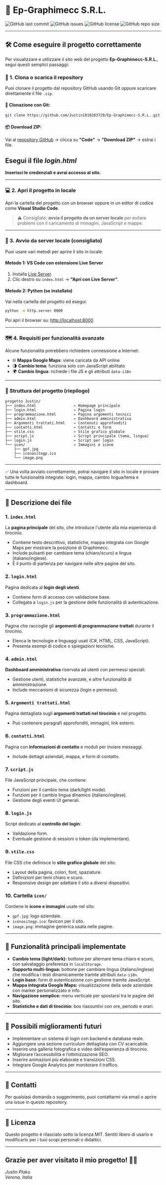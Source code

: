 # 🚀 Ep-Graphimecc S.R.L.

![GitHub last commit](https://img.shields.io/github/last-commit/Justin1010283729/Ep-Graphimecc-SRL)
![GitHub issues](https://img.shields.io/github/issues/Justin1010283729/Ep-Graphimecc-SRL)
![GitHub license](https://img.shields.io/github/license/Justin1010283729/Ep-Graphimecc-SRL)
![GitHub repo size](https://img.shields.io/github/repo-size/Justin1010283729/Ep-Graphimecc-SRL)


---

## 🛠️ Come eseguire il progetto correttamente

Per visualizzare e utilizzare il sito web del progetto **Ep-Graphimecc-S.R.L.**, segui questi semplici passaggi:

### 📁 1. Clona o scarica il repository

Puoi clonare il progetto dal repository GitHub usando Git oppure scaricare direttamente il file `.zip`.

#### 🔽 Clonazione con Git:
```bash
git clone https://github.com/Justin1010283729/Ep-Graphimecc-S.R.L..git
```

#### 📦 Download ZIP:
Vai al [repository GitHub](https://github.com/Justin1010283729/Ep-Graphimecc-S.R.L.) → clicca su **"Code"** → **"Download ZIP"** → estrai i file.


## Esegui il file *login.html*

**Inserisci le credenziali e avrai accesso al sito.**



---

### 💻 2. Apri il progetto in locale

Apri la cartella del progetto con un browser oppure in un editor di codice come **Visual Studio Code**.

> ⚠️ Consigliato: **avvia il progetto da un server locale** per evitare problemi con il caricamento di immagini, JavaScript e mappe.

---

### 🚀 3. Avvio da server locale (consigliato)

Puoi usare vari metodi per aprire il sito in locale:

#### Metodo 1: VS Code con estensione Live Server

1. Installa [Live Server](https://marketplace.visualstudio.com/items?itemName=ritwickdey.LiveServer).
2. Clic destro su `index.html` → **"Apri con Live Server"**.

#### Metodo 2: Python (se installato)

Vai nella cartella del progetto ed esegui:

```bash
python -m http.server 8000
```

Poi apri il browser su: [http://localhost:8000](http://localhost:8000)

---

### 🗺️ 4. Requisiti per funzionalità avanzate

Alcune funzionalità potrebbero richiedere connessione a Internet:

- 🌐 **Mappa Google Maps**: viene caricata da API online
- 🌗 **Cambio tema**: funziona solo con JavaScript abilitato
- 🌍 **Cambio lingua**: richiede i file JS e gli attributi `data-i18n`

---

### 📌 Struttura del progetto (riepilogo)

```
progetto Justin/
├── index.html                 ← Homepage principale
├── login.html                 ← Pagina login
├── programmazione.html        ← Pagina argomenti tecnici
├── admin.html                 ← Dashboard amministrativa
├── Argomenti trattati.html    ← Contenuti approfonditi
├── contatti.html              ← Contatti e form
├── stile.css                  ← Stile grafico globale
├── script.js                  ← Script principale (tema, lingua)
├── login.js                   ← Script per login
└── icon/                      ← Immagini e icone
    ├── gpf.jpg
    ├── iconasitogp.ico
    └── image.png
```

---

✅ Una volta avviato correttamente, potrai navigare il sito in locale e provare tutte le funzionalità integrate: login, mappa, cambio lingua/tema e dashboard.

---

## 📄 Descrizione dei file

### 1. `index.html`  
La **pagina principale** del sito, che introduce l'utente alla mia esperienza di tirocinio.  
- Contiene testo descrittivo, statistiche, mappa integrata con Google Maps per mostrare la posizione di Graphimecc.  
- Include pulsanti per cambiare tema (chiaro/scuro) e lingua (italiano/inglese).  
- È il punto di partenza per navigare nelle altre pagine del sito.

### 2. `login.html`  
Pagina dedicata al **login degli utenti**.  
- Contiene form di accesso con validazione base.  
- Collegata a `login.js` per la gestione delle funzionalità di autenticazione.

### 3. `programmazione.html`  
Pagina che raccoglie gli **argomenti di programmazione trattati** durante il tirocinio.  
- Elenca le tecnologie e linguaggi usati (C#, HTML, CSS, JavaScript).  
- Presenta esempi di codice o spiegazioni tecniche.

### 4. `admin.html`  
**Dashboard amministrativa** riservata ad utenti con permessi speciali.  
- Gestione utenti, statistiche avanzate, e altre funzionalità di amministrazione.  
- Include meccanismi di sicurezza (login e permessi).

### 5. `Argomenti trattati.html`  
Pagina dettagliata sugli **argomenti trattati nel tirocinio** e nel progetto.  
- Può contenere paragrafi approfonditi, immagini, link esterni.

### 6. `contatti.html`  
Pagina con **informazioni di contatto** e moduli per inviare messaggi.  
- Include dettagli aziendali, mappa, e form di contatto.

### 7. `script.js`  
File JavaScript principale, che contiene:  
- Funzioni per il cambio tema (dark/light mode).  
- Funzioni per il cambio lingua dinamico (italiano/inglese).  
- Gestione degli eventi UI generali.

### 8. `login.js`  
Script dedicato al **controllo del login**:  
- Validazione form.  
- Eventuale gestione di sessioni o token (da implementare).

### 9. `stile.css`  
File CSS che definisce lo **stile grafico globale** del sito:  
- Layout della pagina, colori, font, spaziature.  
- Definizioni per temi chiaro e scuro.  
- Responsive design per adattare il sito a diversi dispositivi.

### 10. Cartella `icon/`  
Contiene le **icone e immagini** usate nel sito:  
- `gpf.jpg`: logo aziendale.  
- `iconasitogp.ico`: favicon per il sito.  
- `image.png`: immagine generica usata nelle pagine.

---

## 🌟 Funzionalità principali implementate

- **Cambio tema (light/dark):** bottone per alternare tema chiaro e scuro, con salvataggio preferenza in `localStorage`.  
- **Supporto multi-lingua:** bottone per cambiare lingua (italiano/inglese) che modifica i testi dinamicamente tramite attributi `data-i18n`.  
- **Login base:** form di autenticazione con gestione tramite JavaScript.  
- **Mappa integrata Google Maps:** visualizzazione della sede aziendale con marker personalizzato e info.  
- **Navigazione semplice:** menu verticale per spostarsi tra le pagine del sito.  
- **Statistiche e dati di tirocinio:** box riassuntivi con ore, periodo e orari.  

---

## 🚀 Possibili miglioramenti futuri

- Implementare un sistema di login con backend e database reale.  
- Aggiungere una sezione curriculum dettagliata con CV scaricabile.  
- Inserire una galleria fotografica e video dell’esperienza di tirocinio.  
- Migliorare l’accessibilità e l’ottimizzazione SEO.  
- Inserire animazioni più elaborate e transizioni CSS.  
- Integrare Google Analytics per monitorare il traffico.  

---

## 🤝 Contatti

Per qualsiasi domanda o suggerimento, puoi contattarmi via email o aprire una issue in questo repository.

---

## 📜 Licenza

Questo progetto è rilasciato sotto la licenza MIT. Sentiti libero di usarlo e modificarlo per i tuoi scopi personali o didattici.

---

Grazie per aver visitato il mio progetto! 🙏✨  
---

*Justin Plaku*  
*Verona, Italia*


